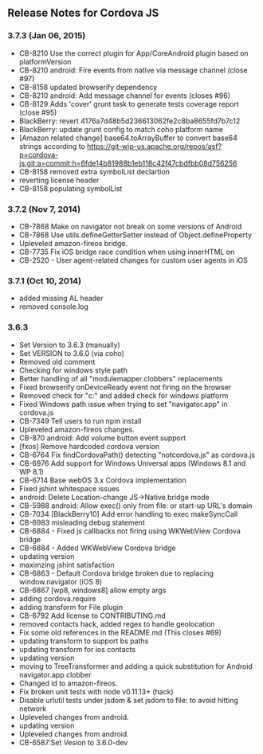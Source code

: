 <!--
#
# Licensed to the Apache Software Foundation (ASF) under one
# or more contributor license agreements.  See the NOTICE file
# distributed with this work for additional information
# regarding copyright ownership.  The ASF licenses this file
# to you under the Apache License, Version 2.0 (the
# "License"); you may not use this file except in compliance
# with the License.  You may obtain a copy of the License at
#
# http://www.apache.org/licenses/LICENSE-2.0
#
# Unless required by applicable law or agreed to in writing,
# software distributed under the License is distributed on an
# "AS IS" BASIS, WITHOUT WARRANTIES OR CONDITIONS OF ANY
#  KIND, either express or implied.  See the License for the
# specific language governing permissions and limitations
# under the License.
#
-->
## Release Notes for Cordova JS ##

### 3.7.3 (Jan 06, 2015)
* CB-8210 Use the correct plugin for App/CoreAndroid plugin based on platformVersion
* CB-8210 android: Fire events from native via message channel (close #97)
* CB-8158 updated browserify dependency
* CB-8210 android: Add message channel for events (closes #96)
* CB-8129 Adds 'cover' grunt task to generate tests coverage report (close #95)
* BlackBerry: revert 4176a7d48b5d236613062fe2c8ba8655fd7b7c12
* BlackBerry: update grunt config to match coho platform name
* [Amazon related change] base64.toArrayBuffer to convert base64 strings according to https://git-wip-us.apache.org/repos/asf?p=cordova-js.git;a=commit;h=6fde14b81988b1eb118c42f47cbdfbb08d756256
* CB-8158 removed extra symbolList declartion
* reverting license header
* CB-8158 populating symbolList

### 3.7.2 (Nov 7, 2014)
* CB-7868 Make <clobbers> on navigator not break on some versions of Android
* CB-7868 Use utils.defineGetterSetter instead of Object.defineProperty
* Upleveled amazon-fireos bridge.
* CB-7735 Fix iOS bridge race condition when using innerHTML on <body>
* CB-2520 - User agent-related changes for custom user agents in iOS

### 3.7.1 (Oct 10, 2014)
* added missing AL header
* removed console.log

### 3.6.3 ###

* Set Version to 3.6.3 (manually)
* Set VERSION to 3.6.0 (via coho)
* Removed old comment
* Checking for windows style path
* Better handling of all "modulemapper.clobbers" replacements
* Fixed browserify onDeviceReady event not firing on the browser
* Removed check for "c:" and added check for windows platform
* Fixed Windows path issue when trying to set "navigator.app" in cordova.js
* CB-7349 Tell users to run npm install
* Upleveled amazon-fireos changes.
* CB-870 android: Add volume button event support
* [fxos] Remove hardcoded cordova version
* CB-6764 Fix findCordovaPath() detecting "notcordova.js" as cordova.js
* CB-6976 Add support for Windows Universal apps (Windows 8.1 and WP 8.1)
* CB-6714 Base webOS 3.x Cordova implementation
* Fixed jshint whitespace issues
* android: Delete Location-change JS->Native bridge mode
* CB-5988 android: Allow exec() only from file: or start-up URL's domain
* CB-7034 [BlackBerry10] Add error handling to exec makeSyncCall
* CB-6983 misleading debug statement
* CB-6884 - Fixed js callbacks not firing using WKWebView Cordova bridge
* CB-6884 - Added WKWebView Cordova bridge
* updating version
* maximzing jshint satisfaction
* CB-6863 - Default Cordova bridge broken due to replacing window.navigator (iOS 8)
* CB-6867 [wp8, windows8] allow empty args
* adding cordova.require
* adding transform for File plugin
* CB-6792 Add license to CONTRIBUTING.md
* removed contacts hack, added regex to handle geolocation
* Fix some old references in the README.md (This closes #69)
* updating transform to support bs paths
* updating transform for ios contacts
* updating version
* moving to TreeTransformer and adding a quick substitution for Android navigator.app clobber
* Changed id to amazon-fireos.
* Fix broken unit tests with node v0.11.13+ (hack)
* Disable urlutil tests under jsdom & set jsdom to file: to avoid hitting network
* Upleveled changes from android.
* updating version
* Upleveled changes from android.
* CB-6587:Set Vesion to 3.6.0-dev


